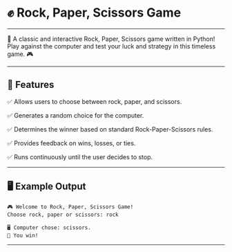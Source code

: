 # ✊ Rock, Paper, Scissors Game

---

🚀 A classic and interactive Rock, Paper, Scissors game written in Python! Play against the computer and test your luck and strategy in this timeless game. 🎮

---

## 🌟 Features

✅ Allows users to choose between rock, paper, and scissors.

✅ Generates a random choice for the computer.

✅ Determines the winner based on standard Rock-Paper-Scissors rules.

✅ Provides feedback on wins, losses, or ties.

✅ Runs continuously until the user decides to stop.

---

## 🖥️ Example Output

```
🎮 Welcome to Rock, Paper, Scissors Game!
Choose rock, paper or scissors: rock

🖥️ Computer chose: scissors.
🎉 You win!
```

---